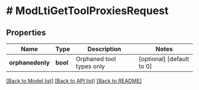 # # ModLtiGetToolProxiesRequest

## Properties

Name | Type | Description | Notes
------------ | ------------- | ------------- | -------------
**orphanedonly** | **bool** | Orphaned tool types only | [optional] [default to 0]

[[Back to Model list]](../../README.md#models) [[Back to API list]](../../README.md#endpoints) [[Back to README]](../../README.md)
